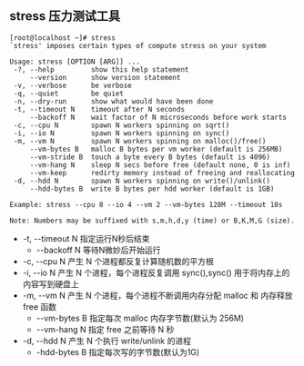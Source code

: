 ## stress 压力测试工具

```shell
[root@localhost ~]# stress 
`stress' imposes certain types of compute stress on your system

Usage: stress [OPTION [ARG]] ...
 -?, --help         show this help statement
     --version      show version statement
 -v, --verbose      be verbose
 -q, --quiet        be quiet
 -n, --dry-run      show what would have been done
 -t, --timeout N    timeout after N seconds
     --backoff N    wait factor of N microseconds before work starts
 -c, --cpu N        spawn N workers spinning on sqrt()
 -i, --io N         spawn N workers spinning on sync()
 -m, --vm N         spawn N workers spinning on malloc()/free()
     --vm-bytes B   malloc B bytes per vm worker (default is 256MB)
     --vm-stride B  touch a byte every B bytes (default is 4096)
     --vm-hang N    sleep N secs before free (default none, 0 is inf)
     --vm-keep      redirty memory instead of freeing and reallocating
 -d, --hdd N        spawn N workers spinning on write()/unlink()
     --hdd-bytes B  write B bytes per hdd worker (default is 1GB)

Example: stress --cpu 8 --io 4 --vm 2 --vm-bytes 128M --timeout 10s

Note: Numbers may be suffixed with s,m,h,d,y (time) or B,K,M,G (size).
```

- -t, --timeout N 指定运行N秒后结束
    - --backoff N 等待N微妙后开始运行
- -c, --cpu N 产生 N 个进程都反复计算随机数的平方根
- -i, --io N 产生 N 个进程，每个进程反复调用 sync(),sync() 用于将内存上的内容写到硬盘上 
- -m, --vm N 产生 N 个进程，每个进程不断调用内存分配 malloc 和 内存释放 free 函数
    - --vm-bytes B 指定每次 malloc 内存字节数(默认为 256M) 
    - --vm-hang N 指定 free 之前等待 N 秒
- -d, --hdd N 产生 N 个执行 write/unlink 的进程
    - -hdd-bytes B 指定每次写的字节数(默认为1G)